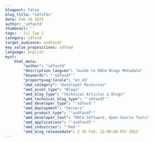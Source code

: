 ```yaml
---
blogpost: false
blog_title: "sdfafds"
date: Feb 26 2025
author: 'sdfasfd'
thumbnail: ''
tags: - [x] Tag 1
category: sdfasd
target_audience: asdfasdf
key_value_propositions: sdfasd
language: English
myst:
    html_meta:
        "author": "sdfasfd"
        "description lang=en": "Guide to ROCm Blogs Metadata"
        "keywords": "'sdfasdf'"
        "property=og:locale": "en_US"
        "amd_category": "Developer Resources"
        "amd_asset_type": "Blogs"
        "amd_blog_type": "Technical Articles & Blogs"
        "amd_technical_blog_type": "'sdfasdf'"
        "amd_developer_type": "'sdfasd'"
        "amd_deployment": "Servers"
        "amd_product_type": "'asdfasdf'"
        "amd_developer_tool": "ROCm Software, Open-Source Tools"
        "amd_applications": "'asdfasdf'"
        "amd_industries": "'Red'"
        "amd_blog_releasedate": 2 26 Feb, 12:00:00 PST 2025
---
```

